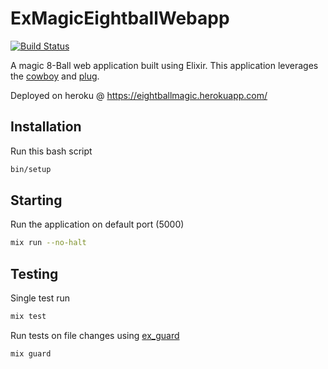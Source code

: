 # ExMagicEightballWebapp
[![Build Status](https://travis-ci.org/edwinthinks/ex_magic_eightball_webapp.svg?branch=master)](https://travis-ci.org/edwinthinks/ex_magic_eightball_webapp)

A magic 8-Ball web application built using Elixir. This application leverages the 
[cowboy](https://github.com/ninenines/cowboy) and [plug](https://github.com/elixir-plug/plug).

Deployed on heroku @ https://eightballmagic.herokuapp.com/ 

 
## Installation

Run this bash script
```bash
bin/setup
```

## Starting

Run the application on default port (5000)
```bash
mix run --no-halt
```

## Testing

Single test run
```bash
mix test
```

Run tests on file changes using [ex_guard](https://github.com/slashmili/ex_guard)
```bash
mix guard
```
